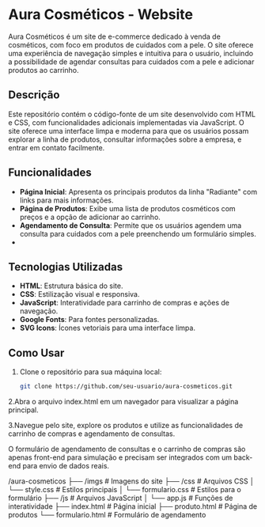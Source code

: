 # Aura Cosméticos - Website

Aura Cosméticos é um site de e-commerce dedicado à venda de cosméticos, com foco em produtos de cuidados com a pele. O site oferece uma experiência de navegação simples e intuitiva para o usuário, incluindo a possibilidade de agendar consultas para cuidados com a pele e adicionar produtos ao carrinho.

## Descrição

Este repositório contém o código-fonte de um site desenvolvido com HTML e CSS, com funcionalidades adicionais implementadas via JavaScript. O site oferece uma interface limpa e moderna para que os usuários possam explorar a linha de produtos, consultar informações sobre a empresa, e entrar em contato facilmente.

## Funcionalidades

- **Página Inicial**: Apresenta os principais produtos da linha "Radiante" com links para mais informações.
- **Página de Produtos**: Exibe uma lista de produtos cosméticos com preços e a opção de adicionar ao carrinho.
- **Agendamento de Consulta**: Permite que os usuários agendem uma consulta para cuidados com a pele preenchendo um formulário simples.
- 
## Tecnologias Utilizadas

- **HTML**: Estrutura básica do site.
- **CSS**: Estilização visual e responsiva.
- **JavaScript**: Interatividade para carrinho de compras e ações de navegação.
- **Google Fonts**: Para fontes personalizadas.
- **SVG Icons**: Ícones vetoriais para uma interface limpa.



## Como Usar

1. Clone o repositório para sua máquina local:

   ```bash
   git clone https://github.com/seu-usuario/aura-cosmeticos.git
   
2.Abra o arquivo index.html em um navegador para visualizar a página principal.

3.Navegue pelo site, explore os produtos e utilize as funcionalidades de carrinho de compras e agendamento de consultas.

O formulário de agendamento de consultas e o carrinho de compras são apenas front-end para simulação e precisam ser integrados com um back-end para envio de dados reais.
   
/aura-cosmeticos
    ├── /imgs              # Imagens do site
    ├── /css               # Arquivos CSS
    │   └── style.css      # Estilos principais
    │   └── formulario.css # Estilos para o formulário
    ├── /js                # Arquivos JavaScript
    │   └── app.js         # Funções de interatividade
    ├── index.html         # Página inicial
    ├── produto.html       # Página de produtos
    └── formulario.html    # Formulário de agendamento

